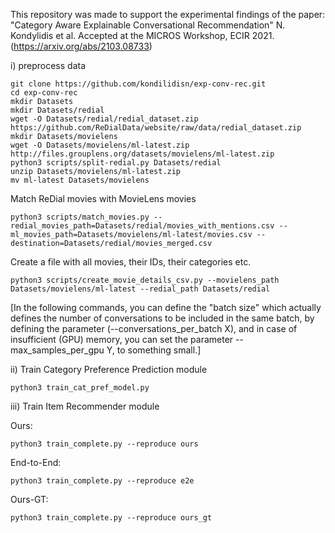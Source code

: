 This repository was made to support the experimental findings of the paper:
"Category Aware Explainable Conversational Recommendation" N. Kondylidis et al.
Accepted at the MICROS Workshop, ECIR 2021.
(https://arxiv.org/abs/2103.08733)

i) preprocess data

    git clone https://github.com/kondilidisn/exp-conv-rec.git
    cd exp-conv-rec
    mkdir Datasets
    mkdir Datasets/redial
    wget -O Datasets/redial/redial_dataset.zip https://github.com/ReDialData/website/raw/data/redial_dataset.zip
    mkdir Datasets/movielens
    wget -O Datasets/movielens/ml-latest.zip http://files.grouplens.org/datasets/movielens/ml-latest.zip
    python3 scripts/split-redial.py Datasets/redial
    unzip Datasets/movielens/ml-latest.zip
    mv ml-latest Datasets/movielens 

Match ReDial movies with MovieLens movies
    
    python3 scripts/match_movies.py --redial_movies_path=Datasets/redial/movies_with_mentions.csv --ml_movies_path=Datasets/movielens/ml-latest/movies.csv --destination=Datasets/redial/movies_merged.csv

Create a file with all movies, their IDs, their categories etc.

    python3 scripts/create_movie_details_csv.py --movielens_path Datasets/movielens/ml-latest --redial_path Datasets/redial

[In the following commands, you can define the "batch size" which actually defines the number of conversations to be included in the same batch, by defining the parameter (--conversations_per_batch X), and in case of insufficient (GPU) memory, you can set the parameter --max_samples_per_gpu Y, to something small.]

ii) Train Category Preference Prediction module

    python3 train_cat_pref_model.py

iii) Train Item Recommender module

Ours:

    python3 train_complete.py --reproduce ours

End-to-End:

    python3 train_complete.py --reproduce e2e

Ours-GT:
    
    python3 train_complete.py --reproduce ours_gt
